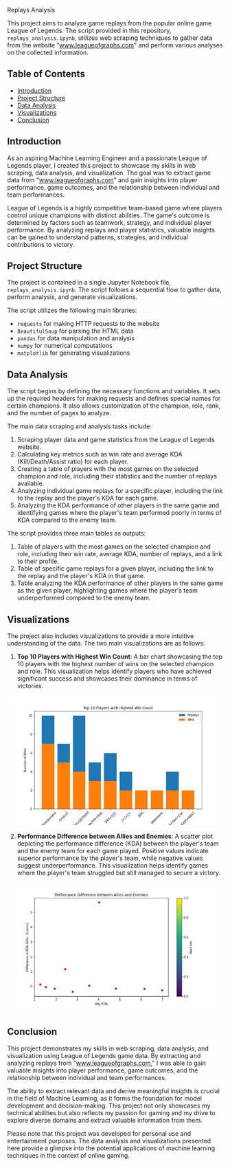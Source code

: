Replays Analysis

This project aims to analyze game replays from the popular online game League of Legends. The script provided in this repository, `replays_analysis.ipynb`, utilizes web scraping techniques to gather data from the website "www.leagueofgraphs.com" and perform various analyses on the collected information.

## Table of Contents
- [Introduction](#introduction)
- [Project Structure](#project-structure)
- [Data Analysis](#data-analysis)
- [Visualizations](#visualizations)
- [Conclusion](#conclusion)

## Introduction
As an aspiring Machine Learning Engineer and a passionate League of Legends player, I created this project to showcase my skills in web scraping, data analysis, and visualization. The goal was to extract game data from "www.leagueofgraphs.com" and gain insights into player performance, game outcomes, and the relationship between individual and team performances.

League of Legends is a highly competitive team-based game where players control unique champions with distinct abilities. The game's outcome is determined by factors such as teamwork, strategy, and individual player performance. By analyzing replays and player statistics, valuable insights can be gained to understand patterns, strategies, and individual contributions to victory.

## Project Structure
The project is contained in a single Jupyter Notebook file, `replays_analysis.ipynb`. The script follows a sequential flow to gather data, perform analysis, and generate visualizations.

The script utilizes the following main libraries:
- `requests` for making HTTP requests to the website
- `BeautifulSoup` for parsing the HTML data
- `pandas` for data manipulation and analysis
- `numpy` for numerical computations
- `matplotlib` for generating visualizations

## Data Analysis
The script begins by defining the necessary functions and variables. It sets up the required headers for making requests and defines special names for certain champions. It also allows customization of the champion, role, rank, and the number of pages to analyze.

The main data scraping and analysis tasks include:
1. Scraping player data and game statistics from the League of Legends website.
2. Calculating key metrics such as win rate and average KDA (Kill/Death/Assist ratio) for each player.
3. Creating a table of players with the most games on the selected champion and role, including their statistics and the number of replays available.
4. Analyzing individual game replays for a specific player, including the link to the replay and the player's KDA for each game.
5. Analyzing the KDA performance of other players in the same game and identifying games where the player's team performed poorly in terms of KDA compared to the enemy team.

The script provides three main tables as outputs:
1. Table of players with the most games on the selected champion and role, including their win rate, average KDA, number of replays, and a link to their profile.
2. Table of specific game replays for a given player, including the link to the replay and the player's KDA in that game.
3. Table analyzing the KDA performance of other players in the same game as the given player, highlighting games where the player's team underperformed compared to the enemy team.

## Visualizations
The project also includes visualizations to provide a more intuitive understanding of the data. The two main visualizations are as follows:

1. **Top 10 Players with Highest Win Count**: A bar chart showcasing the top 10 players with the highest number of wins on the selected champion and role. This visualization helps identify players who have achieved significant success and showcases their dominance in terms of victories.

![Top 10 Players with Highest Win Count](top.jpg)

2. **Performance Difference between Allies and Enemies**: A scatter plot depicting the performance difference (KDA) between the player's team and the enemy team for each game played. Positive values indicate superior performance by the player's team, while negative values suggest underperformance. This visualization helps identify games where the player's team struggled but still managed to secure a victory.

![Performance Difference between Allies and Enemies](performance.jpg)

## Conclusion
This project demonstrates my skills in web scraping, data analysis, and visualization using League of Legends game data. By extracting and analyzing replays from "www.leagueofgraphs.com," I was able to gain valuable insights into player performance, game outcomes, and the relationship between individual and team performances.

The ability to extract relevant data and derive meaningful insights is crucial in the field of Machine Learning, as it forms the foundation for model development and decision-making. This project not only showcases my technical abilities but also reflects my passion for gaming and my drive to explore diverse domains and extract valuable information from them.

Please note that this project was developed for personal use and entertainment purposes. The data analysis and visualizations presented here provide a glimpse into the potential applications of machine learning techniques in the context of online gaming.
